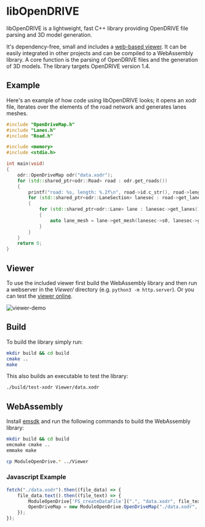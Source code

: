 # libOpenDRIVE
libOpenDRIVE is a lightweight, fast C++ library providing OpenDRIVE file parsing and 3D model generation. 

It's dependency-free, small and includes a [web-based viewer](http://sebastian-pagel.net). It can be easily integrated in other projects and can be compiled to a WebAssembly library. A core function is the parsing of OpenDRIVE files and the generation of 3D models. The library targets OpenDRIVE version 1.4.


## Example
Here's an example of how code using libOpenDRIVE looks; it opens an xodr file, iterates over the elements of the road network and generates lanes meshes.

```c++
#include "OpenDriveMap.h"
#include "Lanes.h"
#include "Road.h"

#include <memory>
#include <stdio.h>

int main(void)
{
    odr::OpenDriveMap odr("data.xodr");
    for (std::shared_ptr<odr::Road> road : odr.get_roads())
    {
        printf("road: %s, length: %.2f\n", road->id.c_str(), road->length);
        for (std::shared_ptr<odr::LaneSection> lanesec : road->get_lanesections())
        {
            for (std::shared_ptr<odr::Lane> lane : lanesec->get_lanes())
            {
                auto lane_mesh = lane->get_mesh(lanesec->s0, lanesec->get_end(), 0.1);
            }
        }
    }
    return 0;
}
```


## Viewer
To use the included viewer first build the WebAssembly library and then run a webserver in the _Viewer/_ directory (e.g. `python3 -m http.server`). Or you can test the [viewer online](https://sebastian-pagel.net).

![viewer-demo](https://user-images.githubusercontent.com/42587026/129762731-3c89900b-979e-436a-9a55-4c8745baa945.png)


## Build
To build the library simply run:
```bash
mkdir build && cd build
cmake ..
make
```

This also builds an executable to test the library:
```bash
./build/test-xodr Viewer/data.xodr
```


## WebAssembly
Install [emsdk](https://github.com/emscripten-core/emsdk) and run the following commands to build the WebAssembly library:

```bash
mkdir build && cd build
emcmake cmake ..
emmake make

cp ModuleOpenDrive.* ../Viewer
```

### Javascript Example

```js
fetch("./data.xodr").then((file_data) => {
    file_data.text().then((file_text) => {
        ModuleOpenDrive['FS_createDataFile'](".", "data.xodr", file_text, true, true);
        OpenDriveMap = new ModuleOpenDrive.OpenDriveMap("./data.xodr", true, true, true, true);
    });
});
```
